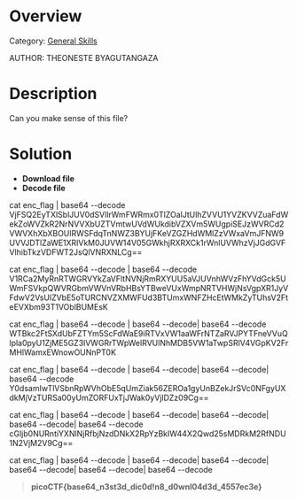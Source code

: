# Overview 
Category: [General Skills]()

AUTHOR: THEONESTE BYAGUTANGAZA

# Description
Can you make sense of this file?

# Solution
- **Download file**
- **Decode file** 

cat enc_flag | base64 --decode
VjFSQ2EyTXlSblJUV0dSVllrWmFWRmx0TlZOalJtUlhZVVU1YVZKVVZuaFdWekZoWVZkR2NrNVVXbUZTVmtwUVdWUkdibVZXVm5WUgpiSEJzWVRCd2VWVXhXbXBOUlRWSFdqTnNWZ3BYUjFKeVZGZHdWMlZzVWxaVmJFNW9UVVJDTlZaWE1XRlVkM0JUVW14V05GWkhjRXRXCk1rWnlUVWhzVjJGdGVFVlhibTkzVDFWT2JsQlVNRXNLCg==

cat enc_flag | base64 --decode | base64 --decode
V1RCa2MyRnRTWGRVYkZaVFltNVNjRmRXYUU5aVJUVnhWVzFhYVdGck5UWmFSVkpQWVRGbmVWVnVRbHBsYTBweVUxWmpNRTVHWjNsVgpXR1JyVFdwV2VsUlZVbE5oTURCNVZXMWFUd3BTUmxWNFZHcEtWMkZyTUhsV2FteEVXbm93T1VOblBUMEsK

cat enc_flag | base64 --decode | base64 --decode| base64 --decode
WTBkc2FtSXdUbFZTYm5ScFdWaE9iRTVxVW1aaWFrNTZaRVJPYTFneVVuQlpla0pyU1ZjME5GZ3lVWGRrTWpWelRVUlNhMDB5VW1aTwpSRlV4VGpKV2FrMHlWamxEWnowOUNnPT0K

cat enc_flag | base64 --decode | base64 --decode| base64 --decode| base64 --decode
Y0dsamIwTlVSbnRpWVhObE5qUmZiak56ZEROa1gyUnBZekJrSVc0NFgyUXdkMjVzTURSa00yUmZORFUxTjJWak0yVjlDZz09Cg==

cat enc_flag | base64 --decode | base64 --decode| base64 --decode| base64 --decode| base64 --decode
cGljb0NURntiYXNlNjRfbjNzdDNkX2RpYzBkIW44X2Qwd25sMDRkM2RfNDU1N2VjM2V9Cg==

cat enc_flag | base64 --decode | base64 --decode| base64 --decode| base64 --decode| base64 --decode| base64 --decode
>**picoCTF{base64_n3st3d_dic0d!n8_d0wnl04d3d_4557ec3e}**
